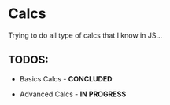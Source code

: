 # Calcs
Trying to do all type of calcs that I know in JS...

## TODOS:
- Basics Calcs - **CONCLUDED** 


- Advanced Calcs - **IN PROGRESS**